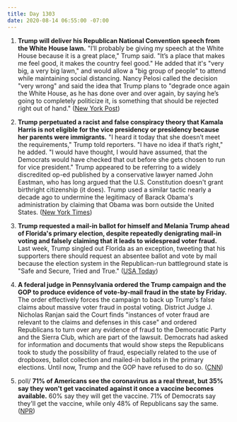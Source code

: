 ```yaml
---
title: Day 1303
date: 2020-08-14 06:55:00 -07:00
---
```


1. **Trump will deliver his Republican National Convention speech from the White House lawn.** "I’ll probably be giving my speech at the White House because it is a great place," Trump said. "It’s a place that makes me feel good, it makes the country feel good." He added that it's "very big, a very big lawn," and would allow a "big group of people" to attend while maintaining social distancing. Nancy Pelosi called the decision "very wrong" and said the idea that Trump plans to "degrade once again the White House, as he has done over and over again, by saying he’s going to completely politicize it, is something that should be rejected right out of hand." ([New York Post](https://nypost.com/2020/08/13/trump-plans-to-deliver-rnc-speech-on-white-house-lawn/))

2. **Trump perpetuated a racist and false conspiracy theory that Kamala Harris is not eligible for the vice presidency or presidency because her parents were immigrants.** "I heard it today that she doesn’t meet the requirements," Trump told reporters. "I have no idea if that’s right," he added. "I would have thought, I would have assumed, that the Democrats would have checked that out before she gets chosen to run for vice president." Trump appeared to be referring to a widely discredited op-ed published by a conservative lawyer named John Eastman, who has long argued that the U.S. Constitution doesn't grant birthright citizenship (it does). Trump used a similar tactic nearly a decade ago to undermine the legitimacy of Barack Obama's administration by claiming that Obama was born outside the United States. ([New York Times](https://www.nytimes.com/2020/08/13/us/politics/trump-kamala-harris.html))

3. **Trump requested a mail-in ballot for himself and Melania Trump ahead of Florida's primary election, despite repeatedly denigrating mail-in voting and falsely claiming that it leads to widespread voter fraud.** Last week, Trump singled out Florida as an exception, tweeting that his supporters there should request an absentee ballot and vote by mail because the election system in the Republican-run battleground state is "Safe and Secure, Tried and True." ([USA Today](https://www.usatoday.com/story/news/politics/elections/2020/08/13/trump-requests-mail-ballot-florida-primary-despite-rhetoric/3371605001/))

4. **A federal judge in Pennsylvania ordered the Trump campaign and the GOP to produce evidence of vote-by-mail fraud in the state by Friday.** The order effectively forces the campaign to back up Trump's false claims about massive voter fraud in postal voting. District Judge J. Nicholas Ranjan said the Court finds "instances of voter fraud are relevant to the claims and defenses in this case" and ordered Republicans to turn over any evidence of fraud to the Democratic Party and the Sierra Club, which are part of the lawsuit. Democrats had asked for information and documents that would show steps the Republicans took to study the possibility of fraud, especially related to the use of dropboxes, ballot collection and mailed-in ballots in the primary elections. Until now, Trump and the GOP have refused to do so. ([CNN](https://www.cnn.com/2020/08/13/politics/trump-campaign-voter-fraud-lawsuit-pennsylvania/index.html))

5. poll/ **71% of Americans see the coronavirus as a real threat, but 35% say they won't get vaccinated against it once a vaccine becomes available.** 60% say they will get the vaccine. 71% of Democrats say they'll get the vaccine, while only 48% of Republicans say the same. ([NPR](https://www.npr.org/2020/08/14/902265017/poll-biden-expands-lead-a-third-of-country-says-it-wont-get-vaccinated))